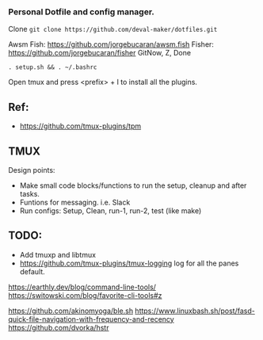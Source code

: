 ### Personal Dotfile and config manager.

Clone
`git clone https://github.com/deval-maker/dotfiles.git`

Awsm Fish: https://github.com/jorgebucaran/awsm.fish
Fisher: https://github.com/jorgebucaran/fisher
GitNow, Z, Done

`. setup.sh && . ~/.bashrc`

Open tmux and press \<prefix> + I to install all the plugins. 

## Ref:
- https://github.com/tmux-plugins/tpm


## TMUX
Design points:
- Make small code blocks/functions to run the setup, cleanup and after tasks. 
- Funtions for messaging. i.e. Slack  
- Run configs: Setup, Clean, run-1, run-2, test (like make)

## TODO:
- Add tmuxp and libtmux
- https://github.com/tmux-plugins/tmux-logging log for all the panes default. 

https://earthly.dev/blog/command-line-tools/
https://switowski.com/blog/favorite-cli-tools#z

https://github.com/akinomyoga/ble.sh
https://www.linuxbash.sh/post/fasd-quick-file-navigation-with-frequency-and-recency
https://github.com/dvorka/hstr
